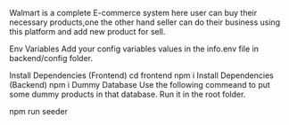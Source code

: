 Walmart is a complete E-commerce system here user can buy their necessary products,one the other hand seller can do their business using this platform and add new product for sell.

Env Variables
Add your config variables values in the info.env file in backend/config folder.

Install Dependencies (Frontend)
cd frontend
npm i
Install Dependencies (Backend)
npm i
Dummy Database
Use the following commeand to put some dummy products in that database. Run it in the root folder.

npm run seeder
